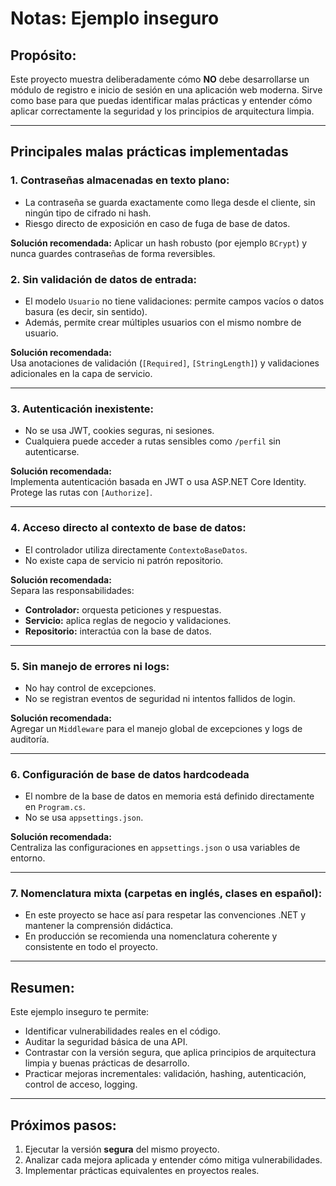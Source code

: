 # Notas: Ejemplo inseguro

## Propósito:

Este proyecto muestra deliberadamente cómo **NO** debe desarrollarse un módulo de registro e inicio de sesión en una aplicación web moderna.
Sirve como base para que puedas identificar malas prácticas y entender cómo aplicar correctamente la seguridad y los principios de arquitectura limpia.

---

## Principales malas prácticas implementadas

### 1. Contraseñas almacenadas en texto plano:
- La contraseña se guarda exactamente como llega desde el cliente, sin ningún tipo de cifrado ni hash.
- Riesgo directo de exposición en caso de fuga de base de datos.

**Solución recomendada:**
Aplicar un hash robusto (por ejemplo `BCrypt`) y nunca guardes contraseñas de forma reversibles.

### 2. Sin validación de datos de entrada:
- El modelo `Usuario` no tiene validaciones: permite campos vacíos o datos basura (es decir, sin sentido).
- Además, permite crear múltiples usuarios con el mismo nombre de usuario.

**Solución recomendada:**  
Usa anotaciones de validación (`[Required]`, `[StringLength]`) y validaciones adicionales en la capa de servicio.

---

### 3. Autenticación inexistente:
- No se usa JWT, cookies seguras, ni sesiones.
- Cualquiera puede acceder a rutas sensibles como `/perfil` sin autenticarse.

**Solución recomendada:**  
Implementa autenticación basada en JWT o usa ASP.NET Core Identity.
Protege las rutas con `[Authorize]`.

---

### 4. Acceso directo al contexto de base de datos:
- El controlador utiliza directamente `ContextoBaseDatos`.
- No existe capa de servicio ni patrón repositorio.

**Solución recomendada:**  
Separa las responsabilidades:  
- **Controlador:** orquesta peticiones y respuestas.  
- **Servicio:** aplica reglas de negocio y validaciones.  
- **Repositorio:** interactúa con la base de datos.

---

### 5. Sin manejo de errores ni logs:
- No hay control de excepciones.
- No se registran eventos de seguridad ni intentos fallidos de login.

**Solución recomendada:**  
Agregar un `Middleware` para el manejo global de excepciones y logs de auditoría.

---

### 6. Configuración de base de datos hardcodeada
- El nombre de la base de datos en memoria está definido directamente en `Program.cs`.
- No se usa `appsettings.json`.

**Solución recomendada:**  
Centraliza las configuraciones en `appsettings.json` o usa variables de entorno.

---

### 7. Nomenclatura mixta (carpetas en inglés, clases en español):
- En este proyecto se hace así para respetar las convenciones .NET y mantener la comprensión didáctica.
- En producción se recomienda una nomenclatura coherente y consistente en todo el proyecto.

---

## Resumen:

Este ejemplo inseguro te permite:
- Identificar vulnerabilidades reales en el código.
- Auditar la seguridad básica de una API.
- Contrastar con la versión segura, que aplica principios de arquitectura limpia y buenas prácticas de desarrollo.
- Practicar mejoras incrementales: validación, hashing, autenticación, control de acceso, logging.

---

## Próximos pasos:

1. Ejecutar la versión **segura** del mismo proyecto.
2. Analizar cada mejora aplicada y entender cómo mitiga vulnerabilidades.
3. Implementar prácticas equivalentes en proyectos reales.
